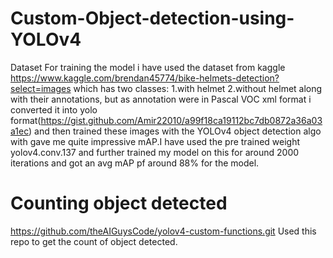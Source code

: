 # Custom-Object-detection-using-YOLOv4

Dataset
For training the model i have used  the dataset from kaggle https://www.kaggle.com/brendan45774/bike-helmets-detection?select=images
which has two classes:
1.with helmet
2.without helmet
along with their annotations, but as annotation were in Pascal VOC xml format i converted it into yolo format(https://gist.github.com/Amir22010/a99f18ca19112bc7db0872a36a03a1ec) and then trained these images with the YOLOv4 object detection algo with gave me quite impressive mAP.I have used the pre trained weight yolov4.conv.137 and further trained my model on this for around 2000 iterations and got an avg mAP pf around 88% for the model.

# Counting object detected
https://github.com/theAIGuysCode/yolov4-custom-functions.git
Used this repo to get the count of object detected.
 
